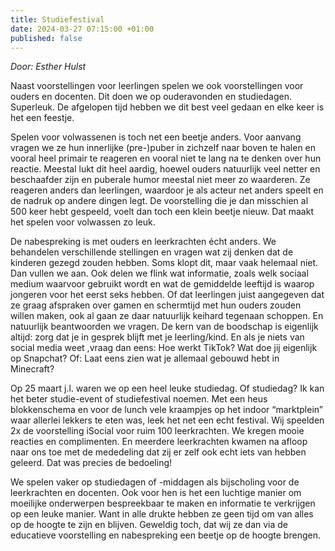 ```yaml
---
title: Studiefestival
date: 2024-03-27 07:15:00 +01:00
published: false
---
```


*Door: Esther Hulst*

Naast voorstellingen voor leerlingen spelen we ook voorstellingen voor ouders en docenten. Dit doen we op ouderavonden en studiedagen. Superleuk. De afgelopen tijd hebben we dit best veel gedaan en elke keer is het een feestje. 

Spelen voor volwassenen is toch net een beetje anders. Voor aanvang vragen we ze hun innerlijke (pre-)puber in zichzelf naar boven te halen en vooral heel primair te reageren en vooral niet te lang na te denken over hun reactie. Meestal lukt dit heel aardig, hoewel ouders natuurlijk veel netter en beschaafder zijn en puberale humor meestal niet meer zo waarderen. Ze reageren anders dan leerlingen, waardoor je als acteur net anders speelt en de nadruk op andere dingen legt. De voorstelling die je dan misschien al 500 keer hebt gespeeld, voelt dan toch een klein beetje nieuw. Dat maakt het spelen voor volwassen zo leuk.

De nabespreking is met ouders en leerkrachten écht anders. We behandelen verschillende stellingen en vragen wat zij denken dat de kinderen gezegd zouden hebben. Soms klopt dit, maar vaak helemaal niet. Dan vullen we aan. Ook delen we flink wat informatie, zoals welk sociaal medium waarvoor gebruikt wordt en wat de gemiddelde leeftijd is waarop jongeren voor het eerst seks hebben. Of dat leerlingen juist aangegeven dat ze graag afspraken over gamen en schermtijd met hun ouders zouden willen maken, ook al gaan ze daar natuurlijk keihard tegenaan schoppen. En natuurlijk beantwoorden we vragen. De kern van de boodschap is eigenlijk altijd: zorg dat je in gesprek blijft met je leerling/kind. En als je niets van social media weet ,vraag dan eens: Hoe werkt TikTok? Wat doe jij eigenlijk op Snapchat? Of: Laat eens zien wat je allemaal gebouwd hebt in Minecraft?

Op 25 maart j.l. waren we op een heel leuke studiedag. Of studiedag? Ik kan het beter studie-event of studiefestival noemen. Met een heus blokkenschema en voor de lunch vele kraampjes op het indoor “marktplein” waar allerlei lekkers te eten was, leek het net een echt festival. Wij speelden 2x de voorstelling iSocial voor ruim 100 leerkrachten. We kregen mooie reacties en complimenten. En meerdere leerkrachten kwamen na afloop naar ons toe met de mededeling dat zij er zelf ook echt iets van hebben geleerd. Dat was precies de bedoeling! 

We spelen vaker op studiedagen of -middagen als bijscholing voor de leerkrachten en docenten. Ook voor hen is het een luchtige manier om moeilijke onderwerpen bespreekbaar te maken en informatie te verkrijgen op een leuke manier. Want in alle drukte hebben ze geen tijd om van alles op de hoogte te zijn en blijven. Geweldig toch, dat wij ze dan via de educatieve voorstelling en nabespreking een beetje op de hoogte brengen.